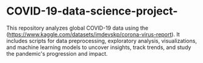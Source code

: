 # COVID-19-data-science-project-
This repository analyzes global COVID-19 data using the (https://www.kaggle.com/datasets/imdevskp/corona-virus-report). It includes scripts for data preprocessing, exploratory analysis, visualizations, and machine learning models to uncover insights, track trends, and study the pandemic's progression and impact.

